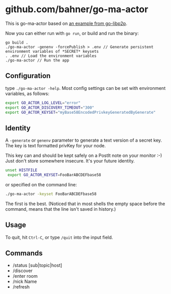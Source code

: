 # github.com/bahner/go-ma-actor

This is go-ma-actor based on [an example from go-libp2p][src].

Now you can either run with `go run`, or build and run the binary:

```shell
go build .
./go-ma-actor -genenv -forcePublish > .env // Generate persistent environment variables of *SECRET* keysets
. .env // Load the environment variables
./go-ma-actor // Run the app
```

## Configuration

type `./go-ma-actor -help`. Most config settings can be set with environment variables, as follows:

```bash
export GO_ACTOR_LOG_LEVEL="error"
export GO_ACTOR_DISCOVERY_TIMEOUT="300"
export GO_ACTOR_KEYSET="myBase58EncodedPrivkeyGeneratedByGenerate"
```

## Identity

A `-generate` or `genenv` parameter to generate a text version of a secret key.
The key is text formatted privKey for your node.

This key can and should be kept safely on a PostIt note on your monitor :-)
Just don't store somewhere insecure. It's your future identity.

```bash
unset HISTFILE
 export GO_ACTOR_KEYSET=FooBarABCDEFbase58
```

or specified on the command line:

```bash
./go-ma-actor -keyset FooBarABCDEFbase58
```

The first is the best. (Noticed that in most shells the empty space before the command, means that the line isn't saved in history.)

## Usage

To quit, hit `Ctrl-C`, or type `/quit` into the input field.

## Commands

- /status [sub|topic|host]
- /discover
- /enter room
- /nick Name
- /refresh

[src]: https://github.com/libp2p/go-libp2p/tree/master/examples/pubsub/chat
